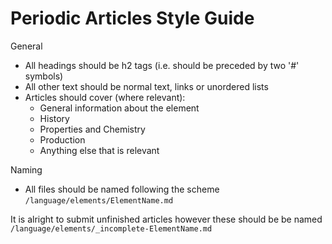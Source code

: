 # Periodic Articles Style Guide

General

- All headings should be h2 tags (i.e. should be preceded by two '#' symbols)
- All other text should be normal text, links or unordered lists
- Articles should cover  (where relevant):
  - General information about the element
  - History
  - Properties and Chemistry
  - Production
  - Anything else that is relevant

Naming

- All files should be named following the scheme `/language/elements/ElementName.md`

It is alright to submit unfinished articles however these should be be named `/language/elements/_incomplete-ElementName.md`

